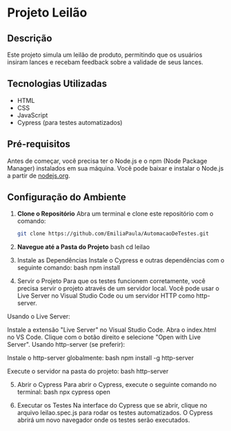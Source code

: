 # Projeto Leilão

## Descrição
Este projeto simula um leilão de produto, permitindo que os usuários insiram lances e recebam feedback sobre a validade de seus lances.

## Tecnologias Utilizadas
- HTML
- CSS
- JavaScript
- Cypress (para testes automatizados)

## Pré-requisitos
Antes de começar, você precisa ter o Node.js e o npm (Node Package Manager) instalados em sua máquina. Você pode baixar e instalar 
o Node.js a partir de [nodejs.org](https://nodejs.org/).

## Configuração do Ambiente

1. **Clone o Repositório**
   Abra um terminal e clone este repositório com o comando:
   ```bash
   git clone https://github.com/EmiliaPaula/AutomacaoDeTestes.git


2. **Navegue até a Pasta do Projeto**
   bash
   cd leilao

3. Instale as Dependências Instale o Cypress e outras dependências com o seguinte comando:
  bash
  npm install

4. Servir o Projeto Para que os testes funcionem corretamente, você precisa servir o projeto através de um servidor local. Você pode
   usar o Live Server no Visual Studio Code ou um servidor HTTP como http-server.

Usando o Live Server:

Instale a extensão "Live Server" no Visual Studio Code.
Abra o index.html no VS Code.
Clique com o botão direito e selecione "Open with Live Server".
Usando http-server (se preferir):

Instale o http-server globalmente:
  bash
  npm install -g http-server

Execute o servidor na pasta do projeto:
  bash
  http-server

5. Abrir o Cypress Para abrir o Cypress, execute o seguinte comando no terminal:
   bash
   npx cypress open

6. Executar os Testes Na interface do Cypress que se abrir, clique no arquivo leilao.spec.js para rodar os testes automatizados.
   O Cypress abrirá um novo navegador onde os testes serão executados.
  

